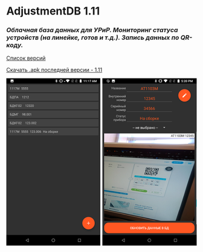 # AdjustmentDB 1.11    
### <i>Облачная база данных для УРиР. Мониторинг статуса устройств (на линейке, готов и т.д.). Запись данных по QR-коду.</i> 

[Список версий](./VERSION.md)

[Скачать .apk последней версии - 1.11](./AdjustmentDB-v1.11.apk)


![alt tag](fon.png)
